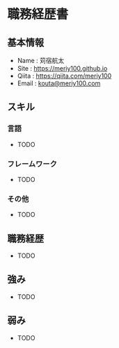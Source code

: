 # 職務経歴書

## 基本情報

- Name : 苅宿航太
- Site : https://meriy100.github.io
- Qiita : https://qiita.com/meriy100
- Email : kouta@meriy100.com


## スキル

### 言語

- TODO

### フレームワーク

- TODO


### その他

- TODO



## 職務経歴

- TODO


## 強み

- TODO

## 弱み

- TODO
